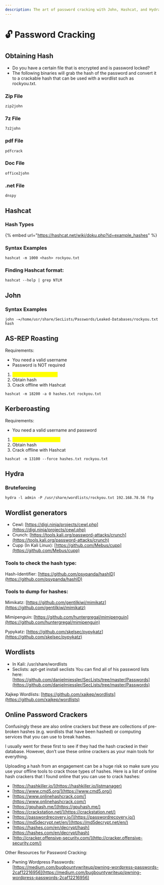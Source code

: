 ```yaml
---
description: The art of password cracking with John, Hashcat, and Hydra.
---
```


# 🔓 Password Cracking

## Obtaining Hash

* Do you have a certain file that is encrypted and is password locked?
* The following binaries will grab the hash of the password and convert it to a crackable hash that can be used with a wordlist such as rockyou.txt.

### Zip File

```
zip2john
```

### 7z File

```
7z2john
```

### pdf File

```
pdfcrack
```

### Doc File

```
office2john
```

### .net File

```
dnspy
```

## Hashcat

### Hash Types

{% embed url="https://hashcat.net/wiki/doku.php?id=example_hashes" %}

### Syntax Examples

```
hashcat -m 1000 <hash> rockyou.txt
```

### Finding Hashcat format:

```
hashcat --help | grep NTLM
```

## John

### Syntax Examples

```
john -=/home/usr/share/SecLists/Passwords/Leaked-Databases/rockyou.txt hash
```

## AS-REP Roasting

Requirements:

* You need a valid username
* Password is NOT required

1. <mark style="color:yellow;">impacket-GetNPUsers</mark>
2. Obtain hash
3. Crack offline with Hashcat

```
hashcat -m 18200 -a 0 hashes.txt rockyou.txt
```

## Kerberoasting

Requirements:

* You need a valid username and password

1. <mark style="color:yellow;">impacket-GetUserSPNs</mark>
2. Obtain hash
3. Crack offline with Hashcat

```
hashcat -m 13100 --force hashes.txt rockyou.txt
```

## Hydra

### Bruteforcing

```
hydra -l admin -P /usr/share/wordlists/rockyou.txt 192.168.78.56 ftp
```

## Wordlist generators

* Cewl: [https://digi.ninja/projects/cewl.php](https://digi.ninja/projects/cewl.php)
* Crunch: [https://tools.kali.org/password-attacks/crunch](https://tools.kali.org/password-attacks/crunch)
* Cupp (In Kali Linux): [https://github.com/Mebus/cupp](https://github.com/Mebus/cupp)

### Tools to check the hash type:

Hash-Identifier: [https://github.com/psypanda/hashID](https://github.com/psypanda/hashID)

### Tools to dump for hashes:

Mimikatz: [https://github.com/gentilkiwi/mimikatz](https://github.com/gentilkiwi/mimikatz)

Mimipenguin: [https://github.com/huntergregal/mimipenguin](https://github.com/huntergregal/mimipenguin)

Pypykatz: [https://github.com/skelsec/pypykatz](https://github.com/skelsec/pypykatz)

## Wordlists

* In Kali: /usr/share/wordlists
* Seclists: apt-get install seclists You can find all of his password lists here: [https://github.com/danielmiessler/SecLists/tree/master/Passwords](https://github.com/danielmiessler/SecLists/tree/master/Passwords)

Xajkep Wordlists: [https://github.com/xajkep/wordlists](https://github.com/xajkep/wordlists)

## **Online Password Crackers**

Confusingly these are also online crackers but these are collections of pre-broken hashes (e.g. wordlists that have been hashed) or computing services that you can use to break hashes.&#x20;

I usually went for these first to see if they had the hash cracked in their database. However, don’t use these online crackers as your main tools for everything.&#x20;

Uploading a hash from an engagement can be a huge risk so make sure you use your offline tools to crack those types of hashes. Here is a list of online hash crackers that I found online that you can use to crack hashes:

* [https://hashkiller.io/](https://hashkiller.io/listmanager)
* [https://www.cmd5.org/](https://www.cmd5.org/)
* [https://www.onlinehashcrack.com/](https://www.onlinehashcrack.com/)
* [https://gpuhash.me/](https://gpuhash.me/)
* [https://crackstation.net/](https://crackstation.net/)
* [https://passwordrecovery.io/](https://passwordrecovery.io/)
* [https://md5decrypt.net/en/](https://md5decrypt.net/en/)
* [https://hashes.com/en/decrypt/hash](https://hashes.com/en/decrypt/hash)
* [http://cracker.offensive-security.com/](http://cracker.offensive-security.com/)

Other Resources for Password Cracking:

* Pwning Wordpress Passwords: [https://medium.com/bugbountywriteup/pwning-wordpress-passwords-2caf12216956](https://medium.com/bugbountywriteup/pwning-wordpress-passwords-2caf12216956)
